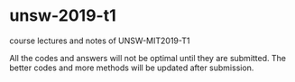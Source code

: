 # unsw-2019-t1
course lectures and notes of UNSW-MIT2019-T1

All the codes and answers will not be optimal until they are submitted. The better codes and more methods  will be updated after submission.
